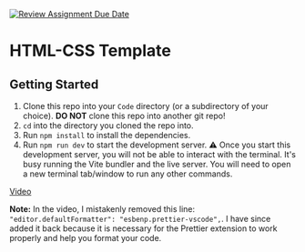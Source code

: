 [![Review Assignment Due Date](https://classroom.github.com/assets/deadline-readme-button-24ddc0f5d75046c5622901739e7c5dd533143b0c8e959d652212380cedb1ea36.svg)](https://classroom.github.com/a/Z7NbQVzl)

# HTML-CSS Template

## Getting Started

1. Clone this repo into your `Code` directory (or a subdirectory of your choice). **DO NOT** clone this repo into another git repo!
1. `cd` into the directory you cloned the repo into.
1. Run `npm install` to install the dependencies.
1. Run `npm run dev` to start the development server. ⚠️ Once you start this development server, you will not be able to interact with the terminal. It's busy running the Vite bundler and the live server. You will need to open a new terminal tab/window to run any other commands.

[Video](https://somup.com/cZVYYPkmQG)

**Note:** In the video, I mistakenly removed this line: `"editor.defaultFormatter": "esbenp.prettier-vscode",`. I have since added it back because it is necessary for the Prettier extension to work properly and help you format your code.
